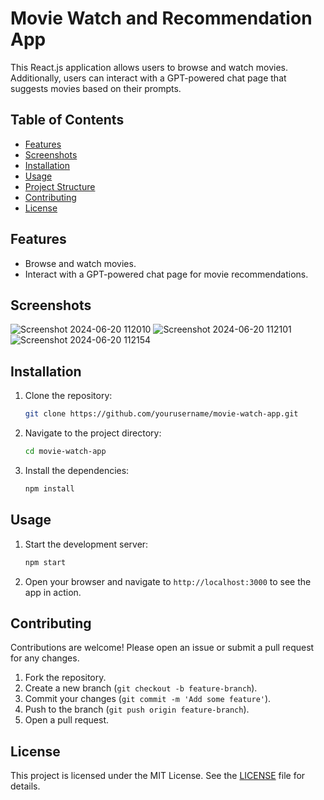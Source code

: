 # Movie Watch and Recommendation App

This React.js application allows users to browse and watch movies. Additionally, users can interact with a GPT-powered chat page that suggests movies based on their prompts.

## Table of Contents

- [Features](#features)
- [Screenshots](#screenshots)
- [Installation](#installation)
- [Usage](#usage)
- [Project Structure](#project-structure)
- [Contributing](#contributing)
- [License](#license)

## Features

- Browse and watch movies.
- Interact with a GPT-powered chat page for movie recommendations.

## Screenshots

![Screenshot 2024-06-20 112010](https://github.com/MohdAadil01/AIflix/assets/125737087/9cccc446-33ff-42c7-b1f6-cd52e7b7770e)
![Screenshot 2024-06-20 112101](https://github.com/MohdAadil01/AIflix/assets/125737087/8ed70b64-7af5-4835-a419-7c7b7cf6c2b0)
![Screenshot 2024-06-20 112154](https://github.com/MohdAadil01/AIflix/assets/125737087/ed60e561-5ca6-412d-bbff-411c5559fef2)


## Installation

1. Clone the repository:
    ```bash
    git clone https://github.com/yourusername/movie-watch-app.git
    ```

2. Navigate to the project directory:
    ```bash
    cd movie-watch-app
    ```

3. Install the dependencies:
    ```bash
    npm install
    ```

## Usage

1. Start the development server:
    ```bash
    npm start
    ```

2. Open your browser and navigate to `http://localhost:3000` to see the app in action.


## Contributing

Contributions are welcome! Please open an issue or submit a pull request for any changes.

1. Fork the repository.
2. Create a new branch (`git checkout -b feature-branch`).
3. Commit your changes (`git commit -m 'Add some feature'`).
4. Push to the branch (`git push origin feature-branch`).
5. Open a pull request.

## License

This project is licensed under the MIT License. See the [LICENSE](LICENSE) file for details.


